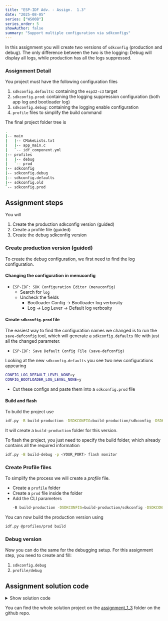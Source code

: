 ```yaml
---
title: "ESP-IDF Adv. - Assign.  1.3"
date: "2025-08-05"
series: ["WS00B"]
series_order: 5
showAuthor: false
summary: "Support multiple configuration via sdkconfigs"
---
```


In this assignment you will create two versions of `sdkconfig` (production and debug).
The only difference between the two is the logging: Debug will display all logs, while production has all the logs suppressed.

### Assignment Detail

You project must have the following configuration files

1. `sdkconfig.defaults`: containing the `esp32-c3` target
2. `sdkconfig.prod`: containing the logging suppression configuration (both app log and bootloader log)
3. `sdkconfig.debug`: containing the logging enable configuration
4. `profile` files to simplify the build command


The final project folder tree is
```bash
.
|-- main
|   |-- CMakeLists.txt
|   |-- app_main.c
|   `-- idf_component.yml
|-- profiles
|   |-- debug
|   `-- prod
|-- sdkconfig
|-- sdkconfig.debug
|-- sdkconfig.defaults
|-- sdkconfig.old
`-- sdkconfig.prod
```

## Assignment steps

You will
1. Create the production sdkconfig version (guided)
2. Create a profile file (guided)
3. Create the debug sdkconfig version

### Create production version (guided)

To create the debug configuration, we first need to find the log configuration.

#### Changing the configuration in menuconfig

* `ESP-IDF: SDK Configuration Editor (menuconfig)`<br>
   * Search for `log`
   * Uncheck the fields<br>
      * Bootloader Config &rarr; Bootloader log verbosity
      * Log &rarr; Log Lever &rarr; Default log verbosity

#### Create `sdkconfig.prod` file

The easiest way to find the configuration names we changed is to run the `save-defconfig` tool, which will generate a `sdkconfig.defaults` file with just all the changed parameter.

* `ESP-IDF: Save Default Config File (save-defconfig)`

Looking at the new `sdkconfig.defaults` you see two new configurations appearing

```bash
CONFIG_LOG_DEFAULT_LEVEL_NONE=y
CONFIG_BOOTLOADER_LOG_LEVEL_NONE=y
```

* Cut these configs and paste them into a `sdkconfig.prod` file

#### Build and flash

To build the project use

```bash
idf.py -B build-production -DSDKCONFIG=build-production/sdkconfig -DSDKCONFIG_DEFAULTS="sdkconfig.defaults;sdkconfig.prod" build
```

It will create a `build-production` folder for this version.

To flash the project, you just need to specify the build folder, which already contains all the required information

```bash
idf.py -B build-debug -p <YOUR_PORT> flash monitor
```

### Create Profile files

To simplify the process we will create a _profile_ file.

* Create a `profile` folder
* Create a `prod` file inside the folder
* Add the CLI parameters<br>
   ```bash
   -B build-production -DSDKCONFIG=build-production/sdkconfig -DSDKCONFIG_DEFAULTS="sdkconfig.defaults;sdkconfig.prod"
   ```

You can now build the production version using

```bash
idf.py @profiles/prod build
```

### Debug version

Now you can do the same for the debugging setup.
For this assignment step, you need to create and fill:

1. `sdkconfig.debug`
2. `profile/debug`



## Assignment solution code

<details>
<summary>Show solution code</summary>

__`skdconfig.defaults`__
```bash
# This file was generated using idf.py save-defconfig. It can be edited manually.
# Espressif IoT Development Framework (ESP-IDF) 5.4.2 Project Minimal Configuration
#
CONFIG_IDF_TARGET="esp32c3"
```

__`skdconfig.prod`__
```bash
CONFIG_LOG_DEFAULT_LEVEL_NONE=y
CONFIG_BOOTLOADER_LOG_LEVEL_NONE=y
```

__`skdconfig.prod`__
```bash
CONFIG_LOG_DEFAULT_LEVEL_INFO=y
```
</details>


You can find the whole solution project on the [assignment_1_3](https://github.com/FBEZ-docs-and-templates/devrel-advanced-workshop-code/tree/main/assignment_1_3) folder on the github repo.

